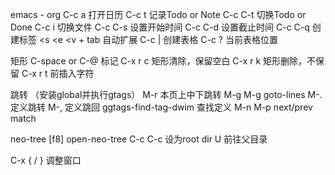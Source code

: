 emacs - org
C-c a    打开日历
C-c t    记录Todo or Note
C-c C-t 切换Todo or Done
C-c i     切换文件
C-c C-s 设置开始时间
C-c C-d 设置截止时间
C-c C-q 创建标签
<s <e <v + tab 自动扩展
C-c |    创建表格
C-c ? 当前表格位置

矩形
 C-space or C-@ 标记
 C-x r c 矩形清除，保留空白
 C-x r k 矩形删除，不保留
 C-x r t 前插入字符

跳转 （安装global并执行gtags）
M-r 本页上中下跳转
M-g M-g goto-lines
M-. 定义跳转
M-, 定义跳回
ggtags-find-tag-dwim 查找定义
M-n M-p next/prev match

neo-tree
[f8]  open-neo-tree
C-c C-c 设为root dir
U   前往父目录

C-x { / } 调整窗口


